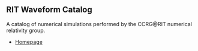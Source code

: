 ## RIT Waveform Catalog

A catalog of numerical simulations performed by the CCRG@RIT numerical relativity group.

- [Homepage](https://ccrgpages.rit.edu/~RITCatalog/)